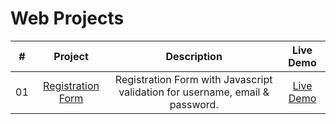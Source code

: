 # Web Projects

| # | Project | Description | Live Demo |
| :-: | :-: | :-: | :-: |
| 01 | [Registration Form](/1-registration) | Registration Form with Javascript validation for username, email & password. | [Live Demo](https://swetankraj.github.io/web-projects/1-registration/)  |
